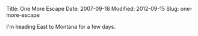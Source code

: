 Title: One More Escape
Date: 2007-09-18
Modified: 2012-09-15
Slug: one-more-escape

I'm heading East to Montana for a few days.
